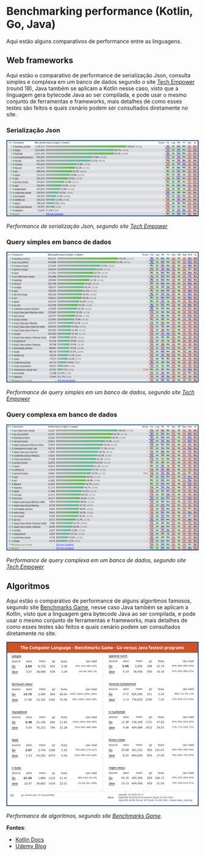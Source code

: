 # Benchmarking performance (Kotlin, Go, Java)

Aqui estão alguns comparativos de performance entre as linguagens.

## Web frameworks

Aqui estão o comparativo de performance de serialização Json, consulta simples e complexa em um banco de dados segundo o site [Tech Empower](https://www.techempower.com/benchmarks/#section=data-r18) (round 18), Java também se aplicam a Kotlin nesse caso, visto que a linguagem gera bytecode Java ao ser compilada, e pode usar o mesmo conjunto de ferramentas e frameworks, mais detalhes de como esses testes são feitos e quais cenário podem ser consultados diretamente no site.

### Serialização Json

![benchmarking_web_json](../imagens/benchmarking_web_json.png)

_Performance de serialização Json, segundo site [Tech Empower](https://www.techempower.com/benchmarks/#section=data-r18&hw=ph&test=json&b=4&l=xamx6n-f&d=d)_

### Query simples em banco de dados

![benchmarking_web_uniquequery](../imagens/benchmarking_web_uniquequery.png)

_Performance de query simples em um banco de dados, segundo site [Tech Empower](https://www.techempower.com/benchmarks/#section=data-r18&hw=ph&test=db&b=4&l=xamx6n-f&d=d)_

### Query complexa em banco de dados

![benchmarking_web_multiquery](../imagens/benchmarking_web_multiquery.png)

_Performance de query complexa em um banco de dados, segundo site [Tech Empower](https://www.techempower.com/benchmarks/#section=data-r18&hw=ph&test=query&b=4&l=xamx6n-f&d=d)_

## Algoritmos

Aqui estão o comparativo de performance de alguns algoritmos famosos, segundo site [Benchmarks Game](https://benchmarksgame-team.pages.debian.net/benchmarksgame/index.html), nesse caso Java também se aplicam a Kotlin, visto que a linguagem gera bytecode Java ao ser compilada, e pode usar o mesmo conjunto de ferramentas e frameworks, mais detalhes de como esses testes são feitos e quais cenário podem ser consultados diretamente no site.

![benchmarking_algoritmo](../imagens/benchmarking_algoritmo.png)

_Performance de algoritmos, segundo site [Benchmarks Game](https://benchmarksgame-team.pages.debian.net/benchmarksgame/fastest/go.html)._

**Fontes**:

* [Kotlin Docs](https://kotlinlang.org/docs/reference/comparison-to-java.html)
* [Udemy Blog](https://www.udemy.com/blog/kotlin-vs-java-9-benefits-of-kotlin-for-your-business/)
